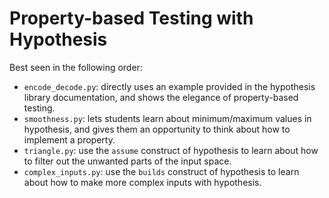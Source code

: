 # Property-based Testing with Hypothesis

Best seen in the following order:
 - `encode_decode.py`: directly uses an example provided in the hypothesis library documentation, and shows the elegance of property-based testing.
 - `smoothness.py`: lets students learn about minimum/maximum values in hypothesis, and gives them an opportunity to think about how to implement a property.
 - `triangle.py`: use the `assume` construct of hypothesis to learn about how to filter out the unwanted parts of the input space.
 - `complex_inputs.py`: use the `builds` construct of hypothesis to learn about how to make more complex inputs with hypothesis.